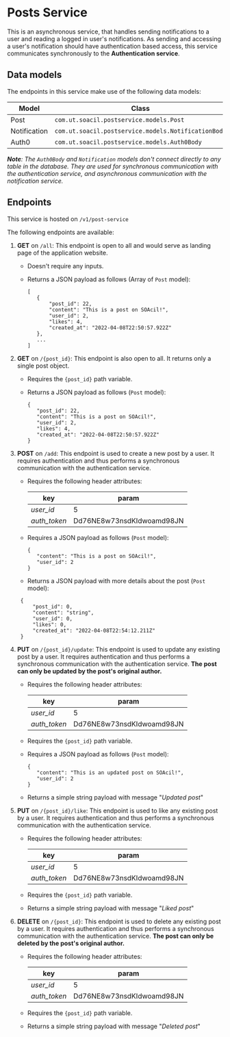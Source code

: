 # Posts Service

This is an asynchronous service, that handles sending notifications to a user and reading a logged in user's notifications. As sending and accessing a user's notification should have authentication based access, this service communicates synchronously to the **Authentication service**.

## Data models

The endpoints in this service make use of the following data models:

| Model        | Class                                               | Database |
| ------------ | --------------------------------------------------- | -------- |
| Post         | `com.ut.soacil.postservice.models.Post`             | `posts`  |
| Notification | `com.ut.soacil.postservice.models.NotificationBody` | ---      |
| Auth0        | `com.ut.soacil.postservice.models.Auth0Body`        | ---      |

_**Note**: The `Auth0Body` and `Notification` models don't connect directly to any table in the database. They are used for synchronous communication with the authentication service, and asynchronous communication with the notification service._

## Endpoints

This service is hosted on `/v1/post-service`

The following endpoints are available:

1. **GET** on `/all`: This endpoint is open to all and would serve as landing page of the application website.

   - Doesn't require any inputs.
   - Returns a JSON payload as follows (Array of `Post` model):

     ```
     [
     	{
     		"post_id": 22,
     		"content": "This is a post on SOAcil!",
     		"user_id": 2,
     		"likes": 4,
     		"created_at": "2022-04-08T22:50:57.922Z"
     	},
     	...
     ]
     ```

2. **GET** on `/{post_id}`: This endpoint is also open to all. It returns only a single post object.

   - Requires the `{post_id}` path variable.
   - Returns a JSON payload as follows (`Post` model):

     ```
     {
     	"post_id": 22,
     	"content": "This is a post on SOAcil!",
     	"user_id": 2,
     	"likes": 4,
     	"created_at": "2022-04-08T22:50:57.922Z"
     }
     ```

3. **POST** on `/add`: This endpoint is used to create a new post by a user. It requires authentication and thus performs a synchronous communication with the authentication service.

   - Requires the following header attributes:

     | key          | param                     |
     | ------------ | ------------------------- |
     | _user_id_    | 5                         |
     | _auth_token_ | Dd76NE8w73nsdKIdwoamd98JN |

   - Requires a JSON payload as follows (`Post` model):

     ```
     {
     	"content": "This is a post on SOAcil!",
     	"user_id": 2
     }
     ```

   - Returns a JSON payload with more details about the post (`Post` model):

   ```
   	{
   		"post_id": 0,
   		"content": "string",
   		"user_id": 0,
   		"likes": 0,
   		"created_at": "2022-04-08T22:54:12.211Z"
   	}
   ```

4. **PUT** on `/{post_id}/update`: This endpoint is used to update any existing post by a user. It requires authentication and thus performs a synchronous communication with the authentication service. **The post can only be updated by the post's original author.**

   - Requires the following header attributes:

     | key          | param                     |
     | ------------ | ------------------------- |
     | _user_id_    | 5                         |
     | _auth_token_ | Dd76NE8w73nsdKIdwoamd98JN |

   - Requires the `{post_id}` path variable.
   - Requires a JSON payload as follows (`Post` model):

     ```
     {
     	"content": "This is an updated post on SOAcil!",
     	"user_id": 2
     }
     ```

   - Returns a simple string payload with message "_Updated post_"

5. **PUT** on `/{post_id}/like`: This endpoint is used to like any existing post by a user. It requires authentication and thus performs a synchronous communication with the authentication service.

   - Requires the following header attributes:

     | key          | param                     |
     | ------------ | ------------------------- |
     | _user_id_    | 5                         |
     | _auth_token_ | Dd76NE8w73nsdKIdwoamd98JN |

   - Requires the `{post_id}` path variable.

   - Returns a simple string payload with message "_Liked post_"

6. **DELETE** on `/{post_id}`: This endpoint is used to delete any existing post by a user. It requires authentication and thus performs a synchronous communication with the authentication service. **The post can only be deleted by the post's original author.**

   - Requires the following header attributes:

     | key          | param                     |
     | ------------ | ------------------------- |
     | _user_id_    | 5                         |
     | _auth_token_ | Dd76NE8w73nsdKIdwoamd98JN |

   - Requires the `{post_id}` path variable.

   - Returns a simple string payload with message "_Deleted post_"
